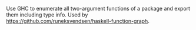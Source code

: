 Use GHC to enumerate all two-argument functions of a package and export them including type info. Used by https://github.com/runeksvendsen/haskell-function-graph.
